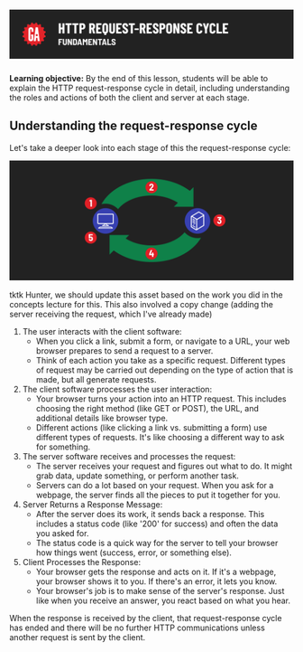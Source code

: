 # ![HTTP Request-Response Cycle - Fundamentals](./assets/hero.png)

**Learning objective:** By the end of this lesson, students will be able to explain the HTTP request-response cycle in detail, including understanding the roles and actions of both the client and server at each stage.

## Understanding the request-response cycle

Let's take a deeper look into each stage of this the request-response cycle:

![HTTP Request-Response Cycle Steps](./assets/req-res-steps.png)

tktk Hunter, we should update this asset based on the work you did in the concepts lecture for this. This also involved a copy change (adding the server receiving the request, which I've already made)

1. The user interacts with the client software:
    - When you click a link, submit a form, or navigate to a URL, your web browser prepares to send a request to a server.
    - Think of each action you take as a specific request. Different types of request may be carried out depending on the type of action that is made, but all generate requests.
2. The client software processes the user interaction:
    - Your browser turns your action into an HTTP request. This includes choosing the right method (like GET or POST), the URL, and additional details like browser type.
    - Different actions (like clicking a link vs. submitting a form) use different types of requests. It's like choosing a different way to ask for something.
3. The server software receives and processes the request:
    - The server receives your request and figures out what to do. It might grab data, update something, or perform another task.
    - Servers can do a lot based on your request. When you ask for a webpage, the server finds all the pieces to put it together for you.
4. Server Returns a Response Message:
    - After the server does its work, it sends back a response. This includes a status code (like '200' for success) and often the data you asked for.
    - The status code is a quick way for the server to tell your browser how things went (success, error, or something else).
5. Client Processes the Response:
    - Your browser gets the response and acts on it. If it's a webpage, your browser shows it to you. If there's an error, it lets you know.
    - Your browser's job is to make sense of the server's response. Just like when you receive an answer, you react based on what you hear.

When the response is received by the client, that request-response cycle has ended and there will be no further HTTP communications unless another request is sent by the client.
